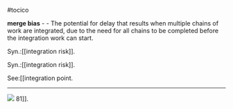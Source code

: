 #tocico

<b>merge bias</b> -  - The potential for delay that results when multiple chains of work are integrated, due to the need for all chains to be completed before the integration work can start. 


Syn.:[[integration risk]].


Syn.:[[integration risk]].



See:[[integration point.   <hr/>  <img src="./tocico_dictionary_2nd_editio-81_1.jpg"/> 81]].
